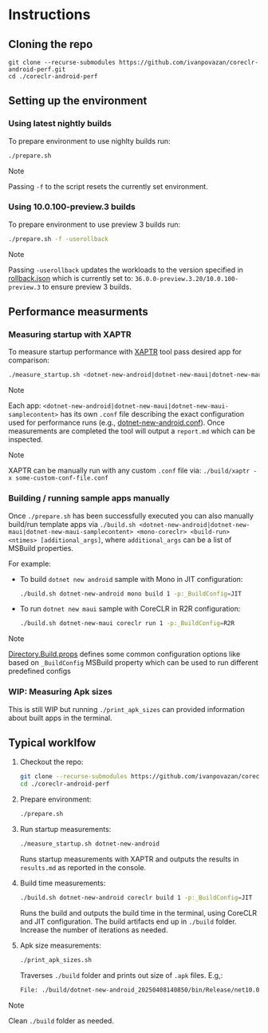 # Instructions

## Cloning the repo

```
git clone --recurse-submodules https://github.com/ivanpovazan/coreclr-android-perf.git
cd ./coreclr-android-perf
```

## Setting up the environment

### Using latest nightly builds

To prepare environment to use nighlty builds run:

```bash
./prepare.sh
```

> [!NOTE]
> Passing `-f` to the script resets the currently set environment.

### Using 10.0.100-preview.3 builds

To prepare environment to use preview 3 builds run:

```bash
./prepare.sh -f -userollback
```

> [!NOTE]
> Passing `-userollback` updates the workloads to the version specified in [rollback.json](./rollback.json) which is currently set to: `36.0.0-preview.3.20/10.0.100-preview.3` to ensure preview 3 builds.

## Performance measurments

### Measuring startup with XAPTR

To measure startup performance with [XAPTR](https://github.com/grendello/XAPerfTestRunner) tool pass desired app for comparison:

```bash
./measure_startup.sh <dotnet-new-android|dotnet-new-maui|dotnet-new-maui-samplecontent>`
```

> [!NOTE]
> Each app: `<dotnet-new-android|dotnet-new-maui|dotnet-new-maui-samplecontent>` has its own `.conf` file describing the exact configuration used for performance runs (e.g., [dotnet-new-android.conf](./dotnet-new-android.conf)). Once measurements are completed the tool will output a `report.md` which can be inspected.

> [!NOTE]
> XAPTR can be manually run with any custom `.conf` file via: `./build/xaptr -x some-custom-conf-file.conf`

### Building / running sample apps manually

Once `./prepare.sh` has been successfully executed you can also manually build/run template apps via `./build.sh <dotnet-new-android|dotnet-new-maui|dotnet-new-maui-samplecontent> <mono-coreclr> <build-run> <ntimes> [additional_args]`, where `additional_args` can be a list of MSBuild properties.

For example:

- To build `dotnet new android` sample with Mono in JIT configuration:

    ```bash
    ./build.sh dotnet-new-android mono build 1 -p:_BuildConfig=JIT
    ```

- To run `dotnet new maui` sample with CoreCLR in R2R configuration:

    ```bash
    ./build.sh dotnet-new-maui coreclr run 1 -p:_BuildConfig=R2R
    ```

> [!NOTE]
> [Directory.Build.props](./Directory.Build.props) defines some common configuration options like based on `_BuildConfig` MSBuild property which can be used to run different predefined configs

### WIP: Measuring Apk sizes

This is still WIP but running `./print_apk_sizes` can provided information about built apps in the terminal.

## Typical worklfow

1. Checkout the repo:

    ```bash
    git clone --recurse-submodules https://github.com/ivanpovazan/coreclr-android-perf.git
    cd ./coreclr-android-perf
    ```

2. Prepare environment:

    ```bash
    ./prepare.sh
    ```

3. Run startup measurements:

    ```bash
    ./measure_startup.sh dotnet-new-android
    ```

    Runs startup measurements with XAPTR and outputs the results in `results.md` as reported in the console.

4. Build time measurements:

    ```bash
    ./build.sh dotnet-new-android coreclr build 1 -p:_BuildConfig=JIT
    ```

    Runs the build and outputs the build time in the terminal, using CoreCLR and JIT configuration. The build artifacts end up in `./build` folder. Increase the number of iterations as needed.

5. Apk size measurements:

    ```bash
    ./print_apk_sizes.sh
    ```

    Traverses `./build` folder and prints out size of `.apk` files. E.g,:

    ```bash
    File: ./build/dotnet-new-android_20250408140850/bin/Release/net10.0-android/android-arm64/com.companyname.dotnet_new_android-Signed.apk, Size: 8506265 bytes
    ```

> [!NOTE]
> Clean `./build` folder as needed.

## 
